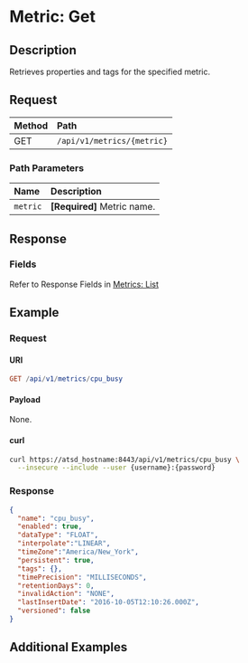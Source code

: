 # Metric: Get

## Description

Retrieves properties and tags for the specified metric.

## Request

| **Method** | **Path** |
|:---|:---|
| GET | `/api/v1/metrics/{metric}` |

### Path Parameters

| **Name** | **Description** |
|:---|:---|
| `metric` | **[Required]** Metric name. |

## Response

### Fields

Refer to Response Fields in [Metrics: List](list.md#fields)

## Example

### Request

#### URI

```elm
GET /api/v1/metrics/cpu_busy
```

#### Payload

None.

#### curl

```bash
curl https://atsd_hostname:8443/api/v1/metrics/cpu_busy \
  --insecure --include --user {username}:{password}
```

### Response

```json
{
  "name": "cpu_busy",
  "enabled": true,
  "dataType": "FLOAT",
  "interpolate":"LINEAR",
  "timeZone":"America/New_York",
  "persistent": true,
  "tags": {},
  "timePrecision": "MILLISECONDS",
  "retentionDays": 0,
  "invalidAction": "NONE",
  "lastInsertDate": "2016-10-05T12:10:26.000Z",
  "versioned": false
}
```

## Additional Examples
